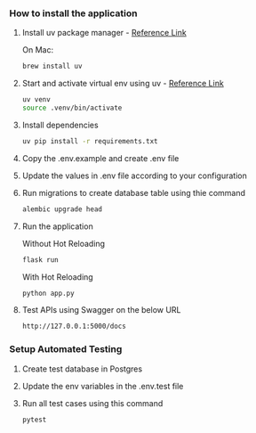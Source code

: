 ### How to install the application 
1. Install uv package manager - [Reference Link](https://docs.astral.sh/uv/getting-started/installation/)
    
    On Mac:
    ```sh
    brew install uv
    ```
2. Start and activate virtual env using uv - [Reference Link](https://fastapi.tiangolo.com/virtual-environments/#create-a-virtual-environment)
    ```sh
    uv venv
    source .venv/bin/activate
    ```
3. Install dependencies
    ```sh
    uv pip install -r requirements.txt
    ```
3. Copy the .env.example and create .env file
4. Update the values in .env file according to your configuration
5. Run migrations to create database table using thie command
    ```sh
    alembic upgrade head
    ```
5. Run the application

    Without Hot Reloading
    ```sh
    flask run
    ```

    With Hot Reloading
    ```sh
    python app.py
    ```
6. Test APIs using Swagger on the below URL
    ```sh
    http://127.0.0.1:5000/docs 
    ```

### Setup Automated Testing
1. Create test database in Postgres

2. Update the env variables in the .env.test file

3. Run all test cases using this command
    ```sh
    pytest
    ```


